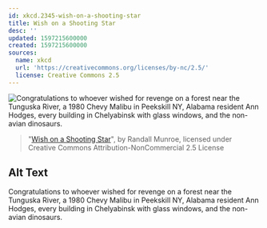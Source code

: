 ```yaml
---
id: xkcd.2345-wish-on-a-shooting-star
title: Wish on a Shooting Star
desc: ''
updated: 1597215600000
created: 1597215600000
sources:
  name: xkcd
  url: 'https://creativecommons.org/licenses/by-nc/2.5/'
  license: Creative Commons 2.5
---
```

![Congratulations to whoever wished for revenge on a forest near the Tunguska River, a 1980 Chevy Malibu in Peekskill NY, Alabama resident Ann Hodges, every building in Chelyabinsk with glass windows, and the non-avian dinosaurs.](https://imgs.xkcd.com/comics/wish_on_a_shooting_star.png)
> "[Wish on a Shooting Star](https://xkcd.com/2345/)", by Randall Munroe, licensed under Creative Commons Attribution-NonCommercial 2.5 License

## Alt Text
Congratulations to whoever wished for revenge on a forest near the Tunguska River, a 1980 Chevy Malibu in Peekskill NY, Alabama resident Ann Hodges, every building in Chelyabinsk with glass windows, and the non-avian dinosaurs.
